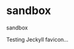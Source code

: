 <link rel="shortcut icon" type="image/x-icon" href="{{ site.baseurl }}/favicon.ico">


# sandbox
sandbox

Testing Jeckyll favicon...
